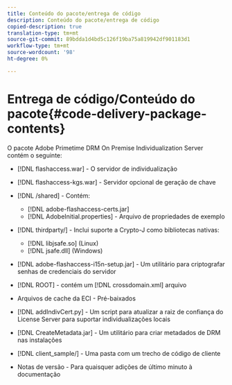 ```yaml
---
title: Conteúdo do pacote/entrega de código
description: Conteúdo do pacote/entrega de código
copied-description: true
translation-type: tm+mt
source-git-commit: 89bdda1d4bd5c126f19ba75a819942df901183d1
workflow-type: tm+mt
source-wordcount: '98'
ht-degree: 0%

---
```



# Entrega de código/Conteúdo do pacote{#code-delivery-package-contents}

O pacote Adobe Primetime DRM On Premise Individualization Server contém o seguinte:

* [!DNL flashaccess.war] - O servidor de individualização
* [!DNL flashaccess-kgs.war] - Servidor opcional de geração de chave
* [!DNL /shared] - Contém:

   * [!DNL adobe-flashaccess-certs.jar]
   * [!DNL AdobeInitial.properties] - Arquivo de propriedades de exemplo

* [!DNL thirdparty/] - Inclui suporte a Crypto-J como bibliotecas nativas:

   * [!DNL libjsafe.so] (Linux)
   * [!DNL jsafe.dll] (Windows)

* [!DNL adobe-flashaccess-i15n-setup.jar] - Um utilitário para criptografar senhas de credenciais do servidor
* [!DNL ROOT] - contém um  [!DNL crossdomain.xml] arquivo

* Arquivos de cache da ECI - Pré-baixados
* [!DNL addIndivCert.py] - Um script para atualizar a raiz de confiança do License Server para suportar individualizações locais
* [!DNL CreateMetadata.jar] - Um utilitário para criar metadados de DRM nas instalações
* [!DNL client_sample/] - Uma pasta com um trecho de código de cliente
* Notas de versão - Para quaisquer adições de último minuto à documentação


